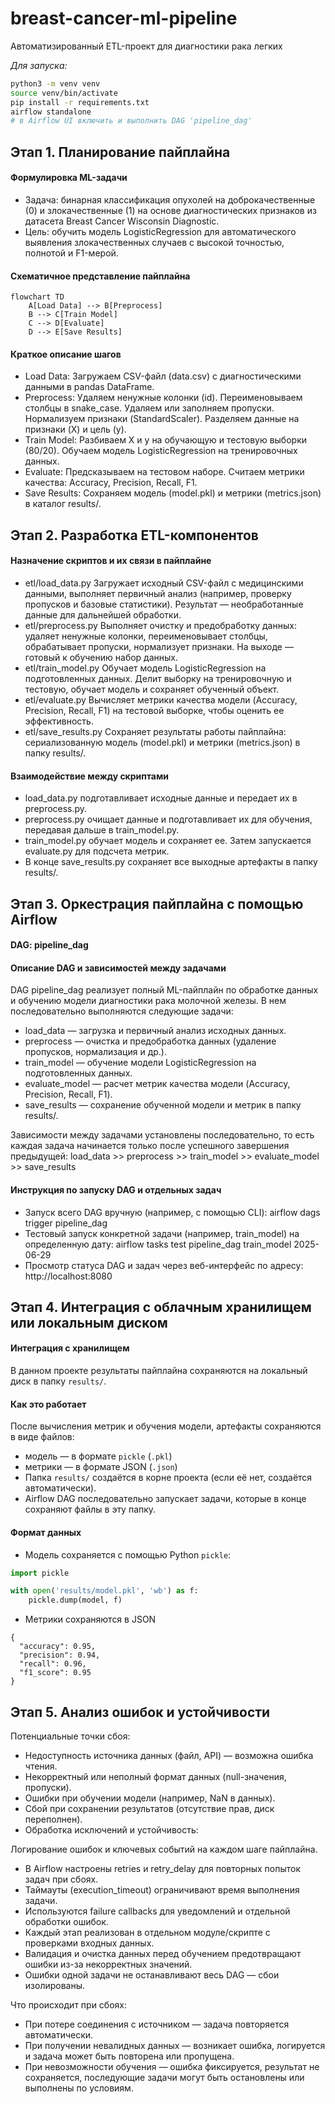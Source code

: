 # breast-cancer-ml-pipeline
Автоматизированный ETL-проект для диагностики рака легких


*Для запуска:*

```bash
python3 -m venv venv
source venv/bin/activate
pip install -r requirements.txt
airflow standalone
# в Airflow UI включить и выполнить DAG 'pipeline_dag'
```

## Этап 1. Планирование пайплайна

#### Формулировка ML-задачи
- Задача: бинарная классификация опухолей на доброкачественные (0) и злокачественные (1) на основе диагностических признаков из датасета Breast Cancer Wisconsin Diagnostic.
- Цель: обучить модель LogisticRegression для автоматического выявления злокачественных случаев с высокой точностью, полнотой и F1-мерой.

#### Схематичное представление пайплайна
```mermaid
flowchart TD
    A[Load Data] --> B[Preprocess]
    B --> C[Train Model]
    C --> D[Evaluate]
    D --> E[Save Results]
```

#### Краткое описание шагов
- Load Data: Загружаем CSV-файл (data.csv) с диагностическими данными в pandas DataFrame.
- Preprocess: Удаляем ненужные колонки (id). Переименовываем столбцы в snake_case. Удаляем или заполняем пропуски. Нормализуем признаки (StandardScaler). Разделяем данные на признаки (X) и цель (y).
- Train Model: Разбиваем X и y на обучающую и тестовую выборки (80/20). Обучаем модель LogisticRegression на тренировочных данных.
- Evaluate: Предсказываем на тестовом наборе. Считаем метрики качества: Accuracy, Precision, Recall, F1.
- Save Results: Сохраняем модель (model.pkl) и метрики (metrics.json) в каталог results/.

##  Этап 2. Разработка ETL-компонентов
#### Назначение скриптов и их связи в пайплайне
- etl/load_data.py Загружает исходный CSV-файл с медицинскими данными, выполняет первичный анализ (например, проверку пропусков и базовые статистики). Результат — необработанные данные для дальнейшей обработки.
- etl/preprocess.py Выполняет очистку и предобработку данных: удаляет ненужные колонки, переименовывает столбцы, обрабатывает пропуски, нормализует признаки. На выходе — готовый к обучению набор данных.
- etl/train_model.py Обучает модель LogisticRegression на подготовленных данных. Делит выборку на тренировочную и тестовую, обучает модель и сохраняет обученный объект.
- etl/evaluate.py Вычисляет метрики качества модели (Accuracy, Precision, Recall, F1) на тестовой выборке, чтобы оценить ее эффективность.
- etl/save_results.py Сохраняет результаты работы пайплайна: сериализованную модель (model.pkl) и метрики (metrics.json) в папку results/.

#### Взаимодействие между скриптами
- load_data.py подготавливает исходные данные и передает их в preprocess.py.
- preprocess.py очищает данные и подготавливает их для обучения, передавая дальше в train_model.py.
- train_model.py обучает модель и сохраняет ее. Затем запускается evaluate.py для подсчета метрик.
- В конце save_results.py сохраняет все выходные артефакты в папку results/.

##  Этап 3. Оркестрация пайплайна с помощью Airflow
#### DAG: pipeline_dag

#### Описание DAG и зависимостей между задачами
DAG pipeline_dag реализует полный ML-пайплайн по обработке данных и обучению модели диагностики рака молочной железы. В нем последовательно выполняются следующие задачи:
- load_data — загрузка и первичный анализ исходных данных.
- preprocess — очистка и предобработка данных (удаление пропусков, нормализация и др.).
- train_model — обучение модели LogisticRegression на подготовленных данных.
- evaluate_model — расчет метрик качества модели (Accuracy, Precision, Recall, F1).
- save_results — сохранение обученной модели и метрик в папку results/.

Зависимости между задачами установлены последовательно, то есть каждая задача начинается только после успешного завершения предыдущей:
load_data >> preprocess >> train_model >> evaluate_model >> save_results

#### Инструкция по запуску DAG и отдельных задач
- Запуск всего DAG вручную (например, с помощью CLI): airflow dags trigger pipeline_dag
- Тестовый запуск конкретной задачи (например, train_model) на определенную дату: airflow tasks test pipeline_dag train_model 2025-06-29
- Просмотр статуса DAG и задач через веб-интерфейс по адресу: http://localhost:8080


##  Этап 4. Интеграция с облачным хранилищем или локальным диском
#### Интеграция с хранилищем
В данном проекте результаты пайплайна сохраняются на локальный диск в папку `results/`.

#### Как это работает
После вычисления метрик и обучения модели, артефакты сохраняются в виде файлов:
- модель — в формате `pickle` (`.pkl`)
- метрики — в формате JSON (`.json`)
- Папка `results/` создаётся в корне проекта (если её нет, создаётся автоматически).
- Airflow DAG последовательно запускает задачи, которые в конце сохраняют файлы в эту папку.

#### Формат данных
- Модель сохраняется с помощью Python `pickle`:
```python
import pickle

with open('results/model.pkl', 'wb') as f:
    pickle.dump(model, f)
```
- Метрики сохраняются в JSON
```
{
  "accuracy": 0.95,
  "precision": 0.94,
  "recall": 0.96,
  "f1_score": 0.95
}

```

##  Этап 5. Анализ ошибок и устойчивости
Потенциальные точки сбоя:
- Недоступность источника данных (файл, API) — возможна ошибка чтения.
- Некорректный или неполный формат данных (null-значения, пропуски).
- Ошибки при обучении модели (например, NaN в данных).
- Сбой при сохранении результатов (отсутствие прав, диск переполнен).
- Обработка исключений и устойчивость:

Логирование ошибок и ключевых событий на каждом шаге пайплайна.
- В Airflow настроены retries и retry_delay для повторных попыток задач при сбоях.
- Таймауты (execution_timeout) ограничивают время выполнения задачи.
- Используются failure callbacks для уведомлений и отдельной обработки ошибок.
- Каждый этап реализован в отдельном модуле/скрипте с проверками входных данных.
- Валидация и очистка данных перед обучением предотвращают ошибки из-за некорректных значений.
- Ошибки одной задачи не останавливают весь DAG — сбои изолированы.

Что происходит при сбоях:
- При потере соединения с источником — задача повторяется автоматически.
- При получении невалидных данных — возникает ошибка, логируется и задача может быть повторена или пропущена.
- При невозможности обучения — ошибка фиксируется, результат не сохраняется, последующие задачи могут быть остановлены или выполнены по условиям.

